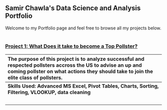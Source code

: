 ## Samir Chawla's Data Science and Analysis Portfolio

Welcome to my Portfolio page and feel free to browse all my projects below.
<br>
<br>

### [**Project 1: What Does it take to become a Top Pollster?** ](https://github.com/Samir221/Pollster_Case_Study/tree/main) 
| The purpose of this project is to analyze successful and respected pollsters accross the US to advise an up and coming pollster on what actions they should take to join the elite class of pollsters. <br> |
| :---        |
| **Skills Used: Advanced MS Excel, Pivot Tables, Charts, Sorting, Filtering, VLOOKUP, data cleaning**  <br><br> |
|   |

